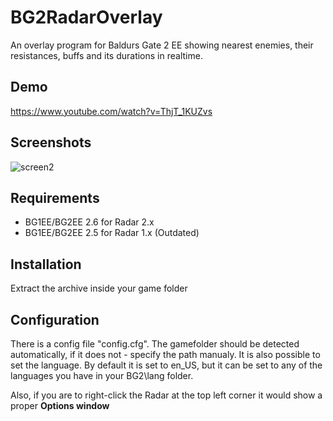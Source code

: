 # BG2RadarOverlay
An overlay program for Baldurs Gate 2 EE showing nearest enemies, their resistances, buffs and its durations in realtime.

## Demo
https://www.youtube.com/watch?v=ThjT_1KUZvs

## Screenshots
![screen2](https://user-images.githubusercontent.com/1484801/172044039-3dde5348-54f1-48e2-9754-4920b6180d7f.jpg)


## Requirements

- BG1EE/BG2EE 2.6 for Radar 2.x
- BG1EE/BG2EE 2.5 for Radar 1.x (Outdated)

## Installation

Extract the archive inside your game folder

## Configuration

There is a config file "config.cfg". The gamefolder should be detected automatically, if it does not - specify the path manualy.
It is also possible to set the language. By default it is set to en_US, but it can be set to any of the languages you have in your BG2\lang folder.

Also, if you are to right-click the Radar at the top left corner it would show a proper **Options window**
